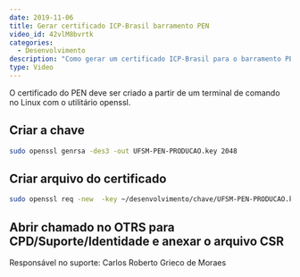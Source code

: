 ```yaml
---
date: 2019-11-06
title: Gerar certificado ICP-Brasil barramento PEN
video_id: 42vlM8bvrtk
categories:
  - Desenvolvimento
description: "Como gerar um certificado ICP-Brasil para o barramento PEN"
type: Video
---
```

O certificado do PEN deve ser criado a partir de um terminal de comando no Linux com o utilitário openssl.

## Criar a chave

~~~ bash
sudo openssl genrsa -des3 -out UFSM-PEN-PRODUCAO.key 2048
~~~


## Criar arquivo do certificado

~~~ bash
sudo openssl req -new  -key ~/desenvolvimento/chave/UFSM-PEN-PRODUCAO.key -out  UFSM-PEN-PRODUCAO.csr
~~~

## Abrir chamado no OTRS para CPD/Suporte/Identidade e anexar o arquivo CSR

Responsável no suporte: Carlos Roberto Grieco de Moraes
